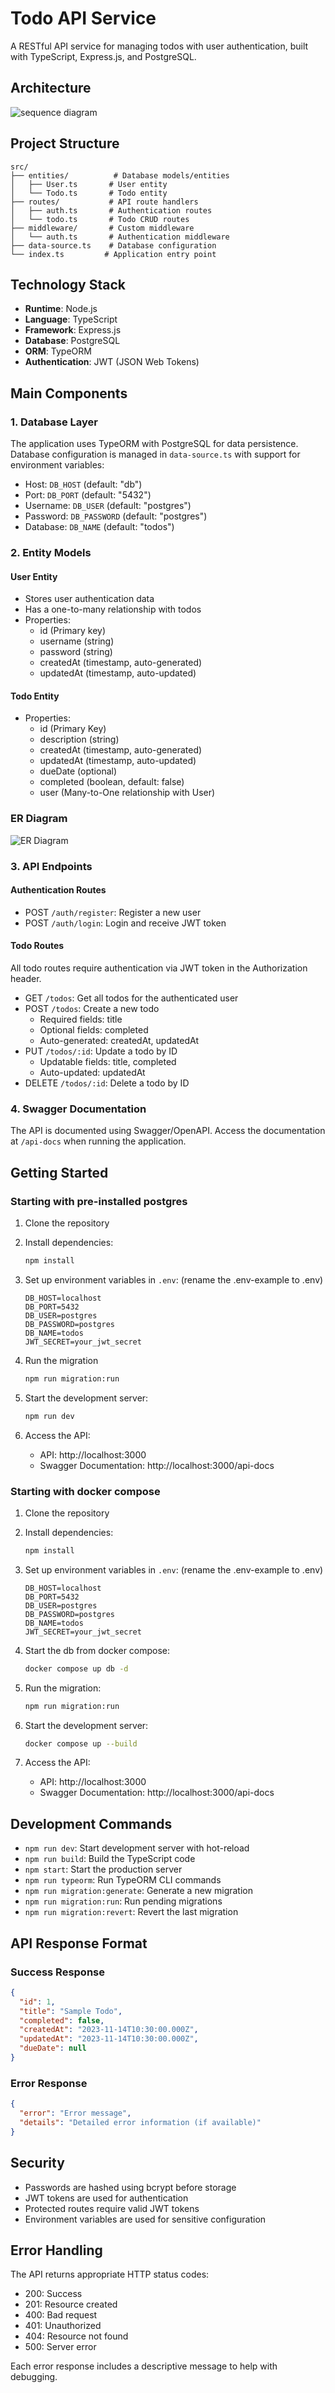 # Todo API Service

A RESTful API service for managing todos with user authentication, built with TypeScript, Express.js, and PostgreSQL.

## Architecture
![sequence diagram](assets/sequence-diagram.png)

## Project Structure

```
src/
├── entities/          # Database models/entities
│   ├── User.ts       # User entity
│   └── Todo.ts       # Todo entity
├── routes/           # API route handlers
│   ├── auth.ts       # Authentication routes
│   └── todo.ts       # Todo CRUD routes
├── middleware/       # Custom middleware
│   └── auth.ts       # Authentication middleware
├── data-source.ts    # Database configuration
└── index.ts         # Application entry point
```

## Technology Stack

- **Runtime**: Node.js
- **Language**: TypeScript
- **Framework**: Express.js
- **Database**: PostgreSQL
- **ORM**: TypeORM
- **Authentication**: JWT (JSON Web Tokens)

## Main Components

### 1. Database Layer

The application uses TypeORM with PostgreSQL for data persistence. Database configuration is managed in `data-source.ts` with support for environment variables:

- Host: `DB_HOST` (default: "db")
- Port: `DB_PORT` (default: "5432")
- Username: `DB_USER` (default: "postgres")
- Password: `DB_PASSWORD` (default: "postgres")
- Database: `DB_NAME` (default: "todos")

### 2. Entity Models

#### User Entity
- Stores user authentication data
- Has a one-to-many relationship with todos
- Properties:
  - id (Primary key)
  - username (string)
  - password (string)
  - createdAt (timestamp, auto-generated)
  - updatedAt (timestamp, auto-updated)

#### Todo Entity
- Properties:
  - id (Primary Key)
  - description (string)
  - createdAt (timestamp, auto-generated)
  - updatedAt (timestamp, auto-updated)
  - dueDate (optional)
  - completed (boolean, default: false)
  - user (Many-to-One relationship with User)

### ER Diagram
![ER Diagram](assets/er-diagram.png)

### 3. API Endpoints

#### Authentication Routes
- POST `/auth/register`: Register a new user
- POST `/auth/login`: Login and receive JWT token

#### Todo Routes
All todo routes require authentication via JWT token in the Authorization header.

- GET `/todos`: Get all todos for the authenticated user
- POST `/todos`: Create a new todo
  - Required fields: title
  - Optional fields: completed
  - Auto-generated: createdAt, updatedAt
- PUT `/todos/:id`: Update a todo by ID
  - Updatable fields: title, completed
  - Auto-updated: updatedAt
- DELETE `/todos/:id`: Delete a todo by ID

### 4. Swagger Documentation

The API is documented using Swagger/OpenAPI. Access the documentation at `/api-docs` when running the application.

## Getting Started

### Starting with pre-installed postgres
1. Clone the repository
2. Install dependencies:
   ```bash
   npm install
   ```

3. Set up environment variables in `.env`: (rename the .env-example to .env)
   ```env
   DB_HOST=localhost
   DB_PORT=5432
   DB_USER=postgres
   DB_PASSWORD=postgres
   DB_NAME=todos
   JWT_SECRET=your_jwt_secret
   ```

4. Run the migration
   ```bash
   npm run migration:run
   ``` 

5. Start the development server:
   ```bash
   npm run dev
   ```

6. Access the API:
   - API: http://localhost:3000
   - Swagger Documentation: http://localhost:3000/api-docs

### Starting with docker compose
1. Clone the repository
2. Install dependencies:
   ```bash
   npm install
   ```

3. Set up environment variables in `.env`: (rename the .env-example to .env)
   ```env
   DB_HOST=localhost
   DB_PORT=5432
   DB_USER=postgres
   DB_PASSWORD=postgres
   DB_NAME=todos
   JWT_SECRET=your_jwt_secret
   ```

4. Start the db from docker compose:
   ```bash
   docker compose up db -d
   ```

5. Run the migration:
   ```bash
   npm run migration:run
   ``` 

6. Start the development server:
   ```bash
   docker compose up --build
   ``` 

7. Access the API:
   - API: http://localhost:3000
   - Swagger Documentation: http://localhost:3000/api-docs


## Development Commands

- `npm run dev`: Start development server with hot-reload
- `npm run build`: Build the TypeScript code
- `npm start`: Start the production server
- `npm run typeorm`: Run TypeORM CLI commands
- `npm run migration:generate`: Generate a new migration
- `npm run migration:run`: Run pending migrations
- `npm run migration:revert`: Revert the last migration

## API Response Format

### Success Response
```json
{
  "id": 1,
  "title": "Sample Todo",
  "completed": false,
  "createdAt": "2023-11-14T10:30:00.000Z",
  "updatedAt": "2023-11-14T10:30:00.000Z",
  "dueDate": null
}
```

### Error Response
```json
{
  "error": "Error message",
  "details": "Detailed error information (if available)"
}
```

## Security

- Passwords are hashed using bcrypt before storage
- JWT tokens are used for authentication
- Protected routes require valid JWT tokens
- Environment variables are used for sensitive configuration

## Error Handling

The API returns appropriate HTTP status codes:
- 200: Success
- 201: Resource created
- 400: Bad request
- 401: Unauthorized
- 404: Resource not found
- 500: Server error

Each error response includes a descriptive message to help with debugging.
